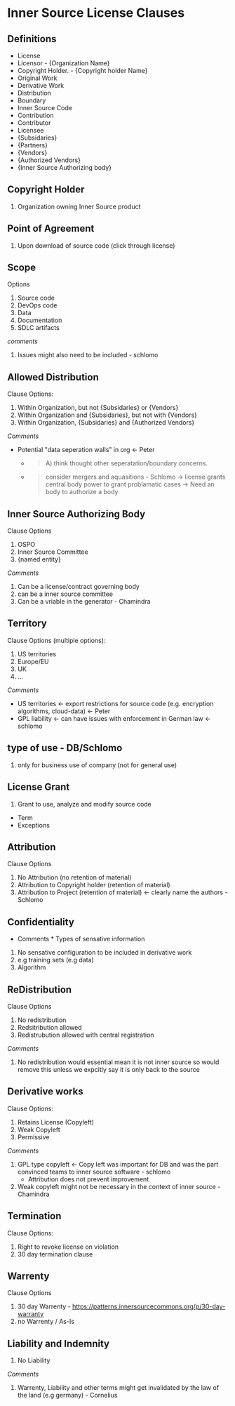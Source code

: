 # Inner Source License Clauses

## Definitions

- License
- Licensor - {Organization Name}
- Copyright Holder. - {Copyright holder Name}
- Original Work
- Derivative Work
- Distribution
- Boundary
- Inner Source Code
- Contribution
- Contributor
- Licensee
- {Subsidaries}
- {Partners}
- {Vendors}
- {Authorized Vendors}
- {Inner Source Authorizing body}


## Copyright Holder
1. Organization owning Inner Source product

## Point of Agreement
1. Upon download of source code (click through license)

## Scope 
Options
1. Source code 
2. DevOps code 
3. Data
5. Documentation
6. SDLC artifacts

*comments*
1. Issues might also need to be included - schlomo

## Allowed Distribution 
Clause Options:
1. Within Organization, but not {Subsidaries} or {Vendors} 
2. Within Organization and {Subsidaries}, but not with {Vendors}
3. Within Organization, {Subsidaries} and {Authorized Vendors} 

*Comments*
- Potential "data seperation walls" in org <- Peter
   - > A) think thought other seperatation/boundary concerns.
   - > consider mergers and aquasitions - Schlomo
       -> license grants central body power to grant problamatic cases
       -> Need an body to authorize a body 
       
## Inner Source Authorizing Body
Clause Options   
1. OSPO
2. Inner Source Committee
3. {named entity}

*Comments*
1. Can be a license/contract governing body
2. can be a inner source committee
3. Can be a vriable in the generator - Chamindra
  
## Territory
Clause Options (multiple options):
1. US territories
2. Europe/EU
3. UK
4. ...
   
*Comments*
- US territories <- export restrictions for source code (e.g. encryption algorithms, cloud-data) <- Peter
- GPL liability <- can have issues with enforcement in German law <- schlomo
  
## type of use - DB/Schlomo
1. only for business use of company (not for general use)
   
## License Grant
1. Grant to use, analyze and modify source code
  - Term
  - Exceptions

## Attribution
Clause Options
1. No Attribution (no retention of material)
2. Attribution to Copyright holder (retention of material) 
3. Attribution to Project (retention of material) <- clearly name the authors - Schlomo
  
## Confidentiality
                                                     
* Comments *
Types of sensative information                                                    
1. No sensative configuration to be included in derivative work
2. e.g training sets (e.g data)
3. Algorithm

## ReDistribution
Clause Options
1. No redistribution
2. Redsitribution allowed 
3. Redistrubution allowed with central registration

*Comments*
1. No redistribution would essential mean it is not inner source so would remove this unless we expcitly say it is only back to the source

## Derivative works
Clause Options:                                                     
1. Retains License (Copyleft)
2. Weak Copyleft
3. Permissive

*Comments*
1. GPL type copyleft <- Copy left was important for DB and was the part convinced teams to inner source software - schlomo
   - Attribution does not prevent improvement 
2. Weak copyleft might not be necessary in the context of inner source - Chamindra
                   
## Termination
Clause Options:
1. Right to revoke license on violation
2. 30 day termination clause

## Warrenty
Clause Options
1. 30 day Warrenty - https://patterns.innersourcecommons.org/p/30-day-warranty
2. no Warrenty / As-Is

## Liability and Indemnity
1. No Liability

*Comments*
1. Warrenty, Liability and other terms might get invalidated by the law of the land (e.g germany) - Cornelius

